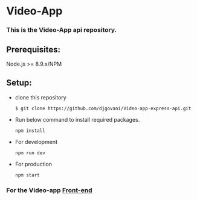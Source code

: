 # Video-App
### This is the Video-App api repository.

## Prerequisites:
Node.js >= 8.9.x/NPM

## Setup:
* clone this repository

    ```
    $ git clone https://github.com/djgovani/Video-app-express-api.git
    ```

* Run below command to install required packages.

    ```
    npm install
    ```

* For development

    ```
    npm run dev
    ```

* For production

    ```
    npm start
    ```

### For the Video-app <a href="https://github.com/iakashpatel/developer-videos-vue-app">Front-end</a> 